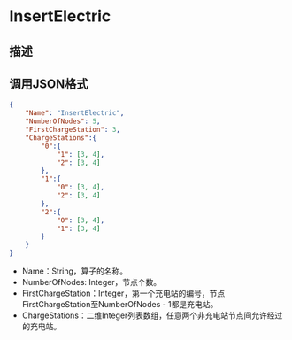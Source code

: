 # InsertElectric

## 描述

## 调用JSON格式

```json
{
	"Name": "InsertElectric",
	"NumberOfNodes": 5,
	"FirstChargeStation": 3,
	"ChargeStations":{
		"0":{
			"1": [3, 4],
			"2": [3, 4]
		},
		"1":{
			"0": [3, 4],
			"2": [3, 4]
		},
		"2":{
			"0": [3, 4],
			"1": [3, 4]
		}
	}
}
```
* Name：String，算子的名称。
* NumberOfNodes: Integer，节点个数。
* FirstChargeStation：Integer，第一个充电站的编号，节点FirstChargeStation至NumberOfNodes - 1都是充电站。
* ChargeStations：二维Integer列表数组，任意两个非充电站节点间允许经过的充电站。


